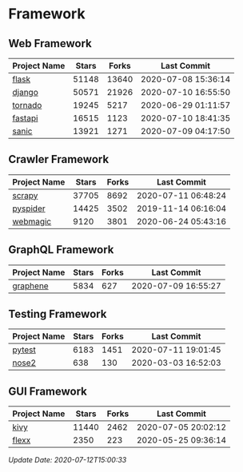 # Framework

## Web Framework

| Project Name | Stars | Forks | Last Commit |
| ------------ | ----- | ----- | ----------- |
| [flask](https://github.com/pallets/flask) | 51148 | 13640 | 2020-07-08 15:36:14 |
| [django](https://github.com/django/django) | 50571 | 21926 | 2020-07-10 16:55:50 |
| [tornado](https://github.com/tornadoweb/tornado) | 19245 | 5217 | 2020-06-29 01:11:57 |
| [fastapi](https://github.com/tiangolo/fastapi) | 16515 | 1123 | 2020-07-10 18:41:35 |
| [sanic](https://github.com/huge-success/sanic) | 13921 | 1271 | 2020-07-09 04:17:50 |

## Crawler Framework

| Project Name | Stars | Forks | Last Commit |
| ------------ | ----- | ----- | ----------- |
| [scrapy](https://github.com/scrapy/scrapy) | 37705 | 8692 | 2020-07-11 06:48:24 |
| [pyspider](https://github.com/binux/pyspider) | 14425 | 3502 | 2019-11-14 06:16:04 |
| [webmagic](https://github.com/code4craft/webmagic) | 9120 | 3801 | 2020-06-24 05:43:16 |

## GraphQL Framework

| Project Name | Stars | Forks | Last Commit |
| ------------ | ----- | ----- | ----------- |
| [graphene](https://github.com/graphql-python/graphene) | 5834 | 627 | 2020-07-09 16:55:27 |

## Testing Framework

| Project Name | Stars | Forks | Last Commit |
| ------------ | ----- | ----- | ----------- |
| [pytest](https://github.com/pytest-dev/pytest) | 6183 | 1451 | 2020-07-11 19:01:45 |
| [nose2](https://github.com/nose-devs/nose2) | 638 | 130 | 2020-03-03 16:52:03 |

## GUI Framework

| Project Name | Stars | Forks | Last Commit |
| ------------ | ----- | ----- | ----------- |
| [kivy](https://github.com/kivy/kivy) | 11440 | 2462 | 2020-07-05 20:02:12 |
| [flexx](https://github.com/flexxui/flexx) | 2350 | 223 | 2020-05-25 09:36:14 |

*Update Date: 2020-07-12T15:00:33*